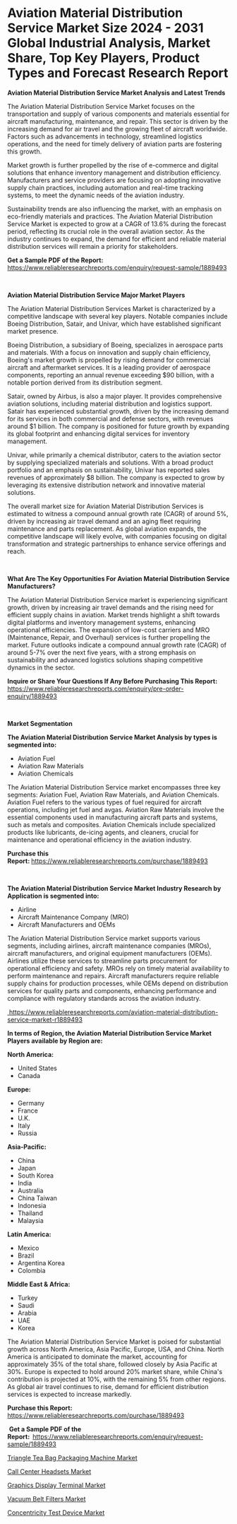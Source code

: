 <p><h1>Aviation Material Distribution Service Market Size 2024 - 2031 Global Industrial Analysis, Market Share, Top Key Players, Product Types and Forecast Research Report</h1></p><p><strong>Aviation Material Distribution Service Market Analysis and Latest Trends</strong></p>
<p><p>The Aviation Material Distribution Service Market focuses on the transportation and supply of various components and materials essential for aircraft manufacturing, maintenance, and repair. This sector is driven by the increasing demand for air travel and the growing fleet of aircraft worldwide. Factors such as advancements in technology, streamlined logistics operations, and the need for timely delivery of aviation parts are fostering this growth.</p><p>Market growth is further propelled by the rise of e-commerce and digital solutions that enhance inventory management and distribution efficiency. Manufacturers and service providers are focusing on adopting innovative supply chain practices, including automation and real-time tracking systems, to meet the dynamic needs of the aviation industry. </p><p>Sustainability trends are also influencing the market, with an emphasis on eco-friendly materials and practices. The Aviation Material Distribution Service Market is expected to grow at a CAGR of 13.6% during the forecast period, reflecting its crucial role in the overall aviation sector. As the industry continues to expand, the demand for efficient and reliable material distribution services will remain a priority for stakeholders.</p></p>
<p><strong>Get a Sample PDF of the Report:&nbsp;</strong> <a href="https://www.reliableresearchreports.com/enquiry/request-sample/1889493?utm_campaign=13&utm_medium=2&utm_source=Github&utm_content=ia&utm_term=24102024&utm_id=aviation-material-distribution-service">https://www.reliableresearchreports.com/enquiry/request-sample/1889493</a></p>
<p>&nbsp;</p>
<p><strong>Aviation Material Distribution Service Major Market Players</strong></p>
<p><p>The Aviation Material Distribution Services Market is characterized by a competitive landscape with several key players. Notable companies include Boeing Distribution, Satair, and Univar, which have established significant market presence.</p><p>Boeing Distribution, a subsidiary of Boeing, specializes in aerospace parts and materials. With a focus on innovation and supply chain efficiency, Boeing's market growth is propelled by rising demand for commercial aircraft and aftermarket services. It is a leading provider of aerospace components, reporting an annual revenue exceeding $90 billion, with a notable portion derived from its distribution segment.</p><p>Satair, owned by Airbus, is also a major player. It provides comprehensive aviation solutions, including material distribution and logistics support. Satair has experienced substantial growth, driven by the increasing demand for its services in both commercial and defense sectors, with revenues around $1 billion. The company is positioned for future growth by expanding its global footprint and enhancing digital services for inventory management.</p><p>Univar, while primarily a chemical distributor, caters to the aviation sector by supplying specialized materials and solutions. With a broad product portfolio and an emphasis on sustainability, Univar has reported sales revenues of approximately $8 billion. The company is expected to grow by leveraging its extensive distribution network and innovative material solutions.</p><p>The overall market size for Aviation Material Distribution Services is estimated to witness a compound annual growth rate (CAGR) of around 5%, driven by increasing air travel demand and an aging fleet requiring maintenance and parts replacement. As global aviation expands, the competitive landscape will likely evolve, with companies focusing on digital transformation and strategic partnerships to enhance service offerings and reach.</p></p>
<p>&nbsp;</p>
<p><strong>What Are The Key Opportunities For Aviation Material Distribution Service Manufacturers?</strong></p>
<p><p>The Aviation Material Distribution Service market is experiencing significant growth, driven by increasing air travel demands and the rising need for efficient supply chains in aviation. Market trends highlight a shift towards digital platforms and inventory management systems, enhancing operational efficiencies. The expansion of low-cost carriers and MRO (Maintenance, Repair, and Overhaul) services is further propelling the market. Future outlooks indicate a compound annual growth rate (CAGR) of around 5-7% over the next five years, with a strong emphasis on sustainability and advanced logistics solutions shaping competitive dynamics in the sector.</p></p>
<p><strong>Inquire or Share Your Questions If Any Before Purchasing This Report:</strong> <a href="https://www.reliableresearchreports.com/enquiry/pre-order-enquiry/1889493?utm_campaign=13&utm_medium=2&utm_source=Github&utm_content=ia&utm_term=24102024&utm_id=aviation-material-distribution-service">https://www.reliableresearchreports.com/enquiry/pre-order-enquiry/1889493</a></p>
<p>&nbsp;</p>
<p><strong>Market Segmentation</strong></p>
<p><strong>The Aviation Material Distribution Service Market Analysis by types is segmented into:</strong></p>
<p><ul><li>Aviation Fuel</li><li>Aviation Raw Materials</li><li>Aviation Chemicals</li></ul></p>
<p><p>The Aviation Material Distribution Service market encompasses three key segments: Aviation Fuel, Aviation Raw Materials, and Aviation Chemicals. Aviation Fuel refers to the various types of fuel required for aircraft operations, including jet fuel and avgas. Aviation Raw Materials involve the essential components used in manufacturing aircraft parts and systems, such as metals and composites. Aviation Chemicals include specialized products like lubricants, de-icing agents, and cleaners, crucial for maintenance and operational efficiency in the aviation industry.</p></p>
<p><strong>Purchase this Report:&nbsp;</strong><a href="https://www.reliableresearchreports.com/purchase/1889493?utm_campaign=13&utm_medium=2&utm_source=Github&utm_content=ia&utm_term=24102024&utm_id=aviation-material-distribution-service">https://www.reliableresearchreports.com/purchase/1889493</a></p>
<p>&nbsp;</p>
<p><strong>The Aviation Material Distribution Service Market Industry Research by Application is segmented into:</strong></p>
<p><ul><li>Airline</li><li>Aircraft Maintenance Company (MRO)</li><li>Aircraft Manufacturers and OEMs</li></ul></p>
<p><p>The Aviation Material Distribution Service market supports various segments, including airlines, aircraft maintenance companies (MROs), aircraft manufacturers, and original equipment manufacturers (OEMs). Airlines utilize these services to streamline parts procurement for operational efficiency and safety. MROs rely on timely material availability to perform maintenance and repairs. Aircraft manufacturers require reliable supply chains for production processes, while OEMs depend on distribution services for quality parts and components, enhancing performance and compliance with regulatory standards across the aviation industry.</p></p>
<p><a href="https://www.reliableresearchreports.com/aviation-material-distribution-service-market-r1889493?utm_campaign=13&utm_medium=2&utm_source=Github&utm_content=ia&utm_term=24102024&utm_id=aviation-material-distribution-service">&nbsp;https://www.reliableresearchreports.com/aviation-material-distribution-service-market-r1889493</a></p>
<p><strong>In terms of Region, the Aviation Material Distribution Service Market Players available by Region are:</strong></p>
<p>
    <p> <strong> North America: </strong>
        <ul>
            <li>United States</li>
            <li>Canada</li>
        </ul>
        </p> 
    <p> <strong> Europe: </strong>
        <ul>
            <li>Germany</li>
            <li>France</li>
            <li>U.K.</li>
            <li>Italy</li>
            <li>Russia</li>
        </ul>
        </p> 
    <p> <strong> Asia-Pacific: </strong>
        <ul>
            <li>China</li>
            <li>Japan</li>
            <li>South Korea</li>
            <li>India</li>
            <li>Australia</li>
            <li>China Taiwan</li>
            <li>Indonesia</li>
            <li>Thailand</li>
            <li>Malaysia</li>
        </ul>
        </p> 
    <p> <strong> Latin America: </strong>
        <ul>
            <li>Mexico</li>
            <li>Brazil</li>
            <li>Argentina Korea</li>
            <li>Colombia</li>
        </ul>
        </p> 
    <p> <strong> Middle East & Africa: </strong>
        <ul>
            <li>Turkey</li>
            <li>Saudi</li>
            <li>Arabia</li>
            <li>UAE</li>
            <li>Korea</li>
        </ul>
    </p>
    </p>
<p><p>The Aviation Material Distribution Service Market is poised for substantial growth across North America, Asia Pacific, Europe, USA, and China. North America is anticipated to dominate the market, accounting for approximately 35% of the total share, followed closely by Asia Pacific at 30%. Europe is expected to hold around 20% market share, while China's contribution is projected at 10%, with the remaining 5% from other regions. As global air travel continues to rise, demand for efficient distribution services is expected to increase markedly.</p></p>
<p><strong>Purchase this Report: </strong><a href="https://www.reliableresearchreports.com/purchase/1889493?utm_campaign=13&utm_medium=2&utm_source=Github&utm_content=ia&utm_term=24102024&utm_id=aviation-material-distribution-service">https://www.reliableresearchreports.com/purchase/1889493</a></p>
<p>&nbsp;<strong>Get a Sample PDF of the Report:&nbsp;&nbsp;</strong><a href="https://www.reliableresearchreports.com/enquiry/request-sample/1889493?utm_campaign=13&utm_medium=2&utm_source=Github&utm_content=ia&utm_term=24102024&utm_id=aviation-material-distribution-service">https://www.reliableresearchreports.com/enquiry/request-sample/1889493</a></p>
<p><strong></strong></p>
<p><p><a href="https://issuu.com/reportprime-2/docs/triangle-tea-bag-packaging-machine-_e93bdbdf2aa5c5?utm_campaign=13&utm_medium=2&utm_source=Github&utm_content=ia&utm_term=24102024&utm_id=aviation-material-distribution-service">Triangle Tea Bag Packaging Machine Market</a></p><p><a href="https://www.linkedin.com/pulse/call-center-headsets-market-emerging-trends-future-prospects-period-zieue?utm_campaign=13&utm_medium=2&utm_source=Github&utm_content=ia&utm_term=24102024&utm_id=aviation-material-distribution-service">Call Center Headsets Market</a></p><p><a href="https://github.com/shauntarfpso/Market-Research-Report-List-1/blob/main/graphics-display-terminal-market.md?utm_campaign=13&utm_medium=2&utm_source=Github&utm_content=ia&utm_term=24102024&utm_id=aviation-material-distribution-service">Graphics Display Terminal Market</a></p><p><a href="https://issuu.com/reportprime-2/docs/vacuum-belt-filters-market-size-203_ef4eb12943c4ef?utm_campaign=13&utm_medium=2&utm_source=Github&utm_content=ia&utm_term=24102024&utm_id=aviation-material-distribution-service">Vacuum Belt Filters Market</a></p><p><a href="https://github.com/keitelmoprotinu/Market-Research-Report-List-1/blob/main/concentricity-test-device-market.md?utm_campaign=13&utm_medium=2&utm_source=Github&utm_content=ia&utm_term=24102024&utm_id=aviation-material-distribution-service">Concentricity Test Device Market</a></p></p>